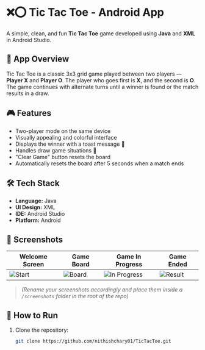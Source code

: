# ❌⭕ Tic Tac Toe - Android App

A simple, clean, and fun **Tic Tac Toe** game developed using **Java** and **XML** in Android Studio.

## 📱 App Overview

Tic Tac Toe is a classic 3x3 grid game played between two players — **Player X** and **Player O**. The player who goes first is **X**, and the second is **O**. The game continues with alternate turns until a winner is found or the match results in a draw.

## 🎮 Features

- Two-player mode on the same device
- Visually appealing and colorful interface
- Displays the winner with a toast message 🎉
- Handles draw game situations 🤝
- "Clear Game" button resets the board
- Automatically resets the board after 5 seconds when a match ends

## 🛠️ Tech Stack

- **Language:** Java
- **UI Design:** XML
- **IDE:** Android Studio
- **Platform:** Android

## 📸 Screenshots

| Welcome Screen | Game Board | Game In Progress | Game Ended |
|----------------|------------|------------------|------------|
| ![Start](screenshots/start.png) | ![Board](screenshots/board_empty.png) | ![In Progress](screenshots/playing.png) | ![Result](screenshots/winner.png) |

> *(Rename your screenshots accordingly and place them inside a `/screenshots` folder in the root of the repo)*

## 🚀 How to Run

1. Clone the repository:
   ```bash
   git clone https://github.com/nithishchary01/TicTacToe.git
